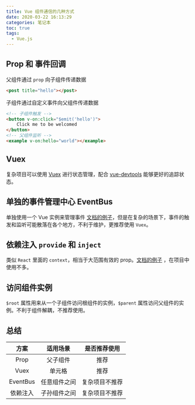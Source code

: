 ```yaml
---
title: Vue 组件通信的几种方式
date: 2020-03-22 16:13:29
categories: 笔记本
toc: true
tags:
  - Vue.js
---
```


## Prop 和 事件回调
父组件通过 `prop` 向子组件传递数据

```html
<post title="hello"></post>
```

子组件通过自定义事件向父组件传递数据
<!-- more -->
```html
<!-- 子组件触发 -->
<button v-on:click="$emit('hello')">
    Click me to be welcomed
</button>
<!-- 父组件监听 -->
<example v-on:hello="world"></example>
```

## Vuex
复杂项目可以使用 [Vuex](https://vuex.vuejs.org/zh/) 进行状态管理，配合 [vue-devtools](https://github.com/vuejs/vue-devtools) 能够更好的追踪状态。

## 单独的事件管理中心 EventBus
单独使用一个 Vue 实例来管理事件 [文档的例子](https://cn.vuejs.org/v2/guide/migration.html#dispatch-%E5%92%8C-broadcast-%E6%9B%BF%E6%8D%A2)，但是在复杂的场景下，事件的触发和监听可能散落在各个地方，不利于维护，更推荐使用 `Vuex`。

## 依赖注入 `provide` 和 `inject`
类似 `React` 里面的 `context`，相当于大范围有效的 prop。[文档的例子](https://cn.vuejs.org/v2/guide/components-edge-cases.html#%E4%BE%9D%E8%B5%96%E6%B3%A8%E5%85%A5) ，在项目中使用不多。

## 访问组件实例
`$root` 属性用来从一个子组件访问根组件的实例，`$parent` 属性访问父组件的实例。不利于组件解耦，不推荐使用。

## 总结

| 方案 | 适用场景 | 是否推荐使用 |
| :----: | :----: | :----: |
| Prop | 父子组件 | 推荐 |
| Vuex | 单元格 | 推荐 |
| EventBus | 任意组件之间 | 复杂项目不推荐 |
| 依赖注入 | 子孙组件之间 | 复杂项目不推荐 |
